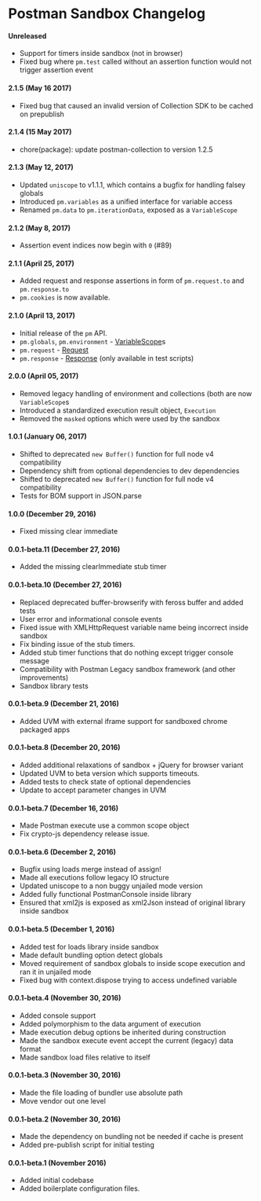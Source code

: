 # Postman Sandbox Changelog

#### Unreleased
* Support for timers inside sandbox (not in browser)
* Fixed bug where `pm.test` called without an assertion function would not trigger assertion event

#### 2.1.5 (May 16 2017)
* Fixed bug that caused an invalid version of Collection SDK to be cached on prepublish

#### 2.1.4 (15 May 2017)
* chore(package): update postman-collection to version 1.2.5

#### 2.1.3 (May 12, 2017)
* Updated `uniscope` to v1.1.1, which contains a bugfix for handling falsey globals
* Introduced `pm.variables` as a unified interface for variable access
* Renamed `pm.data` to `pm.iterationData`, exposed as a `VariableScope`

#### 2.1.2 (May 8, 2017)
* Assertion event indices now begin with `0` (#89)

#### 2.1.1 (April 25, 2017)
* Added request and response assertions in form of `pm.request.to` and `pm.response.to`
* `pm.cookies` is now available.

#### 2.1.0 (April 13, 2017)
* Initial release of the `pm` API.
* `pm.globals`, `pm.environment` - [VariableScope](http://www.postmanlabs.com/postman-collection/VariableScope.html)s
* `pm.request` - [Request](http://www.postmanlabs.com/postman-collection/Request.html)
* `pm.response` - [Response](http://www.postmanlabs.com/postman-collection/Response.html) (only available in test scripts)

#### 2.0.0 (April 05, 2017)
* Removed legacy handling of environment and collections (both are now `VariableScope`s
* Introduced a standardized execution result object, `Execution`
* Removed the `masked` options which were used by the sandbox

#### 1.0.1 (January 06, 2017)
* Shifted to deprecated `new Buffer()` function for full node v4 compatibility
* Dependency shift from optional dependencies to dev dependencies
* Shifted to deprecated `new Buffer()` function for full node v4 compatibility
* Tests for BOM support in JSON.parse

#### 1.0.0 (December 29, 2016)
* Fixed missing clear immediate

#### 0.0.1-beta.11 (December 27, 2016)
* Added the missing clearImmediate stub timer

#### 0.0.1-beta.10 (December 27, 2016)
* Replaced deprecated buffer-browserify with feross buffer and added tests
* User error and informational console events
* Fixed issue with XMLHttpRequest variable name being incorrect inside sandbox
* Fix binding issue of the stub timers.
* Added stub timer functions that do nothing except trigger console message
* Compatibility with Postman Legacy sandbox framework (and other improvements)
* Sandbox library tests

#### 0.0.1-beta.9 (December 21, 2016)
* Added UVM with external iframe support for sandboxed chrome packaged apps

#### 0.0.1-beta.8 (December 20, 2016)
* Added additional relaxations of sandbox + jQuery for browser variant
* Updated UVM to beta version which supports timeouts.
* Added tests to check state of optional dependencies
* Update to accept parameter changes in UVM

#### 0.0.1-beta.7 (December 16, 2016)
* Made Postman execute use a common scope object
* Fix crypto-js dependency release issue.

#### 0.0.1-beta.6 (December 2, 2016)
* Bugfix using loads merge instead of assign!
* Made all executions follow legacy IO structure
* Updated uniscope to a non buggy unjailed mode version
* Added fully functional PostmanConsole inside library
* Ensured that xml2js is exposed as xml2Json instead of original library inside sandbox

#### 0.0.1-beta.5 (December 1, 2016)
* Added test for loads library inside sandbox
* Made default bundling option detect globals
* Moved requirement of sandbox globals to inside scope execution and ran it in unjailed mode
* Fixed bug with context.dispose trying to access undefined variable

#### 0.0.1-beta.4 (November 30, 2016)
* Added console support
* Added polymorphism to the data argument of execution
* Made execution debug options be inherited during construction
* Made the sandbox execute event accept the current (legacy) data format
* Made sandbox load files relative to itself

#### 0.0.1-beta.3 (November 30, 2016)
* Made the file loading of bundler use absolute path
* Move vendor out one level

#### 0.0.1-beta.2 (November 30, 2016)
* Made the dependency on bundling not be needed if cache is present
* Added pre-publish script for initial testing

#### 0.0.1-beta.1 (November 2016)
* Added initial codebase
* Added boilerplate configuration files.

